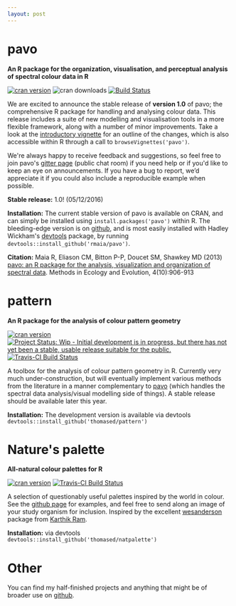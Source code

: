 ```yaml
---
layout: post
---
```

# pavo  

**An R package for the organization, visualisation, and perceptual analysis of spectral colour data in R**

[![cran version](http://www.r-pkg.org/badges/version/pavo)](https://cran.r-project.org/package=pavo/)
![cran downloads](http://cranlogs.r-pkg.org/badges/grand-total/pavo) 
[![Build Status](https://travis-ci.org/rmaia/pavo.svg?branch=master)](https://travis-ci.org/rmaia/pavo/branches)

We are excited to announce the stable release of **version 1.0** of pavo; the comprehensive R package for handling and analysing colour data. This release includes a suite of new modelling and visualisation tools in a more flexible framework, along with a number of minor improvements. Take a look at the [introductory vignette](http://tomwhite.io/pavo-1_0.html) for an outline of the changes, which is also accessible within R through a call to ```browseVignettes('pavo')```.

We're always happy to receive feedback and suggestions, so feel free to join pavo's [gitter page](https://gitter.im/r-pavo/help) (public chat room) if you need help or if you'd like to keep an eye on announcements. If you have a bug to report, we’d appreciate it if you could also include a reproducible example when possible.

**Stable release:** 1.0! (05/12/2016)

**Installation:** The current stable version of pavo is available on CRAN, and can simply be installed using ```install.packages('pavo')``` within R. The bleeding-edge version is on [github](https://github.com/rmaia/pavo), and is most easily installed with Hadley Wickham's [devtools](https://github.com/hadley/devtools) package, by running ```devtools::install_github('rmaia/pavo')```.  

**Citation:** Maia R, Eliason CM, Bitton P-P, Doucet SM, Shawkey MD (2013) [pavo: an R package for the analysis, visualization and organization of spectral data](http://dx.doi.org/10.1111/2041-210X.12069). Methods in Ecology and Evolution, 4(10):906-913

# pattern

**An R package for the analysis of colour pattern geometry**

[![cran version](http://www.r-pkg.org/badges/version/pattern)](https://cran.r-project.org/package=pattern/) [![Project Status: Wip - Initial development is in progress, but there has not yet been a stable, usable release suitable for the public.](http://www.repostatus.org/badges/0.1.0/wip.svg)](http://www.repostatus.org/#wip) [![Travis-CI Build Status](https://travis-ci.org/thomased/pattern.png?branch=master)](https://travis-ci.org/thomased/pattern)

A toolbox for the analysis of colour pattern geometry in R. Currently very much under-construction, but will eventually implement various methods from the literature in a manner complementary to [pavo](https://github.com/rmaia/pavo) (which handles the spectral data analysis/visual modelling side of things). A stable release should be available later this year.

**Installation:** The development version is available via devtools ```devtools::install_github('thomased/pattern')```

# Nature's palette

**All-natural colour palettes for R**

[![cran version](http://www.r-pkg.org/badges/version/pattern)](https://cran.r-project.org/package=natpalette/) [![Travis-CI Build Status](https://travis-ci.org/thomased/pattern.png?branch=master)](https://travis-ci.org/thomased/natpalette)

A selection of questionably useful palettes inspired by the world in colour. See the [github page](https://github.com/thomased/natpalette) for examples, and feel free to send along an image of your study organism for inclusion. Inspired by the excellent [wesanderson](https://github.com/karthik/wesanderson) package from [Karthik Ram](http://inundata.org).

**Installation:** via devtools ```devtools::install_github('thomased/natpalette')```

# Other

You can find my half-finished projects and anything that might be of broader use on [github](https://github.com/thomased).
